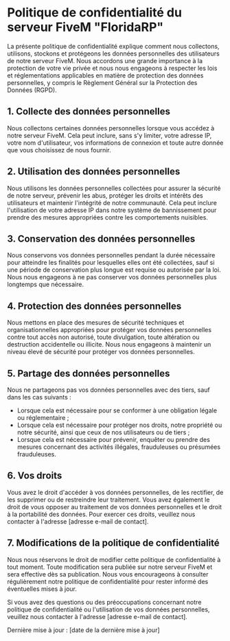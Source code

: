 # Politique de confidentialité du serveur FiveM "FloridaRP"

La présente politique de confidentialité explique comment nous collectons, utilisons, stockons et protégeons les données personnelles des utilisateurs de notre serveur FiveM. Nous accordons une grande importance à la protection de votre vie privée et nous nous engageons à respecter les lois et réglementations applicables en matière de protection des données personnelles, y compris le Règlement Général sur la Protection des Données (RGPD).

## 1. Collecte des données personnelles

Nous collectons certaines données personnelles lorsque vous accédez à notre serveur FiveM. Cela peut inclure, sans s'y limiter, votre adresse IP, votre nom d'utilisateur, vos informations de connexion et toute autre donnée que vous choisissez de nous fournir.

## 2. Utilisation des données personnelles

Nous utilisons les données personnelles collectées pour assurer la sécurité de notre serveur, prévenir les abus, protéger les droits et intérêts des utilisateurs et maintenir l'intégrité de notre communauté. Cela peut inclure l'utilisation de votre adresse IP dans notre système de bannissement pour prendre des mesures appropriées contre les comportements nuisibles.

## 3. Conservation des données personnelles

Nous conservons vos données personnelles pendant la durée nécessaire pour atteindre les finalités pour lesquelles elles ont été collectées, sauf si une période de conservation plus longue est requise ou autorisée par la loi. Nous nous engageons à ne pas conserver vos données personnelles plus longtemps que nécessaire.

## 4. Protection des données personnelles

Nous mettons en place des mesures de sécurité techniques et organisationnelles appropriées pour protéger vos données personnelles contre tout accès non autorisé, toute divulgation, toute altération ou destruction accidentelle ou illicite. Nous nous engageons à maintenir un niveau élevé de sécurité pour protéger vos données personnelles.

## 5. Partage des données personnelles

Nous ne partageons pas vos données personnelles avec des tiers, sauf dans les cas suivants :
- Lorsque cela est nécessaire pour se conformer à une obligation légale ou réglementaire ;
- Lorsque cela est nécessaire pour protéger nos droits, notre propriété ou notre sécurité, ainsi que ceux de nos utilisateurs ou de tiers ;
- Lorsque cela est nécessaire pour prévenir, enquêter ou prendre des mesures concernant des activités illégales, frauduleuses ou présumées frauduleuses.

## 6. Vos droits

Vous avez le droit d'accéder à vos données personnelles, de les rectifier, de les supprimer ou de restreindre leur traitement. Vous avez également le droit de vous opposer au traitement de vos données personnelles et le droit à la portabilité des données. Pour exercer ces droits, veuillez nous contacter à l'adresse [adresse e-mail de contact].

## 7. Modifications de la politique de confidentialité

Nous nous réservons le droit de modifier cette politique de confidentialité à tout moment. Toute modification sera publiée sur notre serveur FiveM et sera effective dès sa publication. Nous vous encourageons à consulter régulièrement notre politique de confidentialité pour rester informé des éventuelles mises à jour.

Si vous avez des questions ou des préoccupations concernant notre politique de confidentialité ou l'utilisation de vos données personnelles, veuillez nous contacter à l'adresse [adresse e-mail de contact].

Dernière mise à jour : [date de la dernière mise à jour]